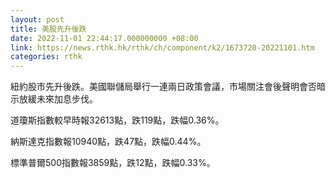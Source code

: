 ```yaml
---
layout: post
title: 美股先升後跌
date: 2022-11-01 22:44:17.000000000 +08:00
link: https://news.rthk.hk/rthk/ch/component/k2/1673720-20221101.htm
categories: rthk
---
```


紐約股市先升後跌。美國聯儲局舉行一連兩日政策會議，市場關注會後聲明會否暗示放緩未來加息步伐。

道瓊斯指數較早時報32613點，跌119點，跌幅0.36%。

納斯達克指數報10940點，跌47點，跌幅0.44%。

標準普爾500指數報3859點，跌12點，跌幅0.33%。
